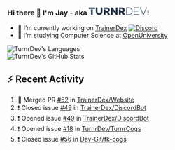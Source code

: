 ### Hi there 👋 I'm Jay - aka <img src="https://raw.githubusercontent.com/TurnrDev/TurnrDev/master/Logo/SVG/TurnrDev_Logo_Dark%20Blue%20%26%20Teal.svg" alt="TurnrDev" height="17.5px">!

- 🔭 I’m currently working on [TrainerDex](https://www.github.com/TrainerDex) [![Discord](https://discordapp.com/api/v6/guilds/364313717720219651/widget.png?style=shield)](http://discord.trainerdex.co.uk/)
- 🤔 I’m studying Computer Science at [OpenUniversity](http://www.open.ac.uk/courses/computing-it/degrees/bsc-computing-it-software-q62-soft)

![TurnrDev's Languages](https://github-readme-stats.vercel.app/api/top-langs/?username=TurnrDev&layout=compact&hide_border=true&title_color=1fa6aa&text_color=233247)
<br>
![TurnrDev's GitHub Stats](https://github-readme-stats.vercel.app/api?username=TurnrDev&show_icons=true&hide_border=true&count_private=true&include_all_commits=true&icon_color=1fa6aa&title_color=1fa6aa&text_color=233247)
<br>

## :zap: Recent Activity

<!--START_SECTION:activity-->
1. 🎉 Merged PR [#52](https://github.com/TrainerDex/Website/pull/52) in [TrainerDex/Website](https://github.com/TrainerDex/Website)
2. ❗️ Closed issue [#49](https://github.com/TrainerDex/DiscordBot/issues/49) in [TrainerDex/DiscordBot](https://github.com/TrainerDex/DiscordBot)
3. ❗️ Opened issue [#49](https://github.com/TrainerDex/DiscordBot/issues/49) in [TrainerDex/DiscordBot](https://github.com/TrainerDex/DiscordBot)
4. ❗️ Opened issue [#18](https://github.com/TurnrDev/TurnrCogs/issues/18) in [TurnrDev/TurnrCogs](https://github.com/TurnrDev/TurnrCogs)
5. ❗️ Closed issue [#56](https://github.com/Dav-Git/fk-cogs/issues/56) in [Dav-Git/fk-cogs](https://github.com/Dav-Git/fk-cogs)
<!--END_SECTION:activity-->
